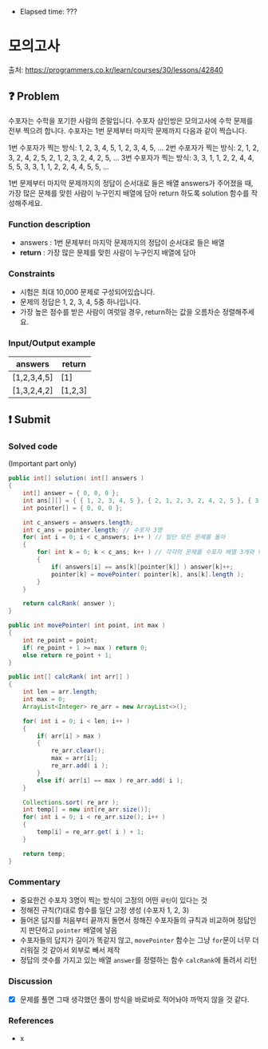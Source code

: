 - Elapsed time: ???

# 모의고사
출처: https://programmers.co.kr/learn/courses/30/lessons/42840

## :question: Problem
수포자는 수학을 포기한 사람의 준말입니다. 수포자 삼인방은 모의고사에 수학 문제를 전부 찍으려 합니다. 수포자는 1번 문제부터 마지막 문제까지 다음과 같이 찍습니다.

1번 수포자가 찍는 방식: 1, 2, 3, 4, 5, 1, 2, 3, 4, 5, ...
2번 수포자가 찍는 방식: 2, 1, 2, 3, 2, 4, 2, 5, 2, 1, 2, 3, 2, 4, 2, 5, ...
3번 수포자가 찍는 방식: 3, 3, 1, 1, 2, 2, 4, 4, 5, 5, 3, 3, 1, 1, 2, 2, 4, 4, 5, 5, ...

1번 문제부터 마지막 문제까지의 정답이 순서대로 들은 배열 answers가 주어졌을 때, 가장 많은 문제를 맞힌 사람이 누구인지 배열에 담아 return 하도록 solution 함수를 작성해주세요.

### Function description
- answers : 1번 문제부터 마지막 문제까지의 정답이 순서대로 들은 배열
- __return__ : 가장 많은 문제를 맞힌 사람이 누구인지 배열에 담아

### Constraints
- 시험은 최대 10,000 문제로 구성되어있습니다.
- 문제의 정답은 1, 2, 3, 4, 5중 하나입니다.
- 가장 높은 점수를 받은 사람이 여럿일 경우, return하는 값을 오름차순 정렬해주세요.

### Input/Output example
| answers     | return  |
| ----------- | ------- |
| [1,2,3,4,5] | [1]     |
| [1,3,2,4,2] | [1,2,3] |

## :exclamation: Submit
### Solved code
(Important part only)
``` java
public int[] solution( int[] answers )
{
    int[] answer = { 0, 0, 0 };
    int ans[][] = { { 1, 2, 3, 4, 5 }, { 2, 1, 2, 3, 2, 4, 2, 5 }, { 3, 3, 1, 1, 2, 2, 4, 4, 5, 5 } };
    int pointer[] = { 0, 0, 0 };

    int c_answers = answers.length;
    int c_ans = pointer.length; // 수포자 3명
    for( int i = 0; i < c_answers; i++ ) // 일단 모든 문제를 돌아
    {
        for( int k = 0; k < c_ans; k++ ) // 각각의 문제를 수포자 배열 3개와 비교해야함
        {
            if( answers[i] == ans[k][pointer[k]] ) answer[k]++;
            pointer[k] = movePointer( pointer[k], ans[k].length );
        }
    }

    return calcRank( answer );
}

public int movePointer( int point, int max )
{
    int re_point = point;
    if( re_point + 1 >= max ) return 0;
    else return re_point + 1;
}

public int[] calcRank( int arr[] )
{
    int len = arr.length;
    int max = 0;
    ArrayList<Integer> re_arr = new ArrayList<>();

    for( int i = 0; i < len; i++ )
    {
        if( arr[i] > max )
        {
            re_arr.clear();
            max = arr[i];
            re_arr.add( i );
        }
        else if( arr[i] == max ) re_arr.add( i );
    }

    Collections.sort( re_arr );
    int temp[] = new int[re_arr.size()];
    for( int i = 0; i < re_arr.size(); i++ )
    {
        temp[i] = re_arr.get( i ) + 1;
    }

    return temp;
}
```

### Commentary
- 중요한건 수포자 3명이 찍는 방식이 고정의 어떤 `루틴`이 있다는 것
- 정해진 규칙(?)대로 함수를 일단 고정 생성 (수포자 1, 2, 3)
- 들어온 답지를 처음부터 끝까지 돌면서 정해진 수포자들의 규칙과 비교하며 정답인지 판단하고 `pointer` 배열에 넣음
- 수포자들의 답지가 길이가 똑같지 않고, `movePointer` 함수는 그냥 `for`문이 너무 더러워질 것 같아서 외부로 빼서 제작
- 정답의 갯수를 가지고 있는 배열 `answer`를 정렬하는 함수 `calcRank`에 돌려서 리턴

### Discussion
- [x] 문제를 풀면 그때 생각했던 풀이 방식을 바로바로 적어놔야 까먹지 않을 것 같다.

### References
- x
